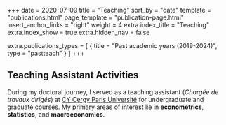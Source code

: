+++
date = 2020-07-09
title = "Teaching"
sort_by = "date"
template = "publications.html"
page_template = "publication-page.html"
insert_anchor_links = "right"
weight = 4
extra.index_title = "Teaching"
extra.index_show = true
extra.hidden_nav = false


extra.publications_types = [
  { title = "Past academic years (2019-2024)", type = "pastteach" }
]
+++

## Teaching Assistant Activities

During my doctoral journey, I served as a teaching assistant (*Chargée de travaux dirigés*) at [CY Cergy Paris Université](https://www.cyu.fr/) for undergraduate and graduate courses. My primary areas of interest lie in **econometrics**, **statistics**, and **macroeconomics**.